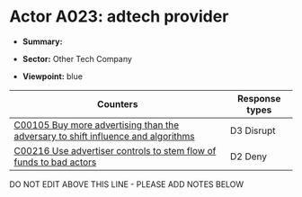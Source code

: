 # Actor A023: adtech provider

* **Summary:** 

* **Sector:** Other Tech Company

* **Viewpoint:** blue


| Counters | Response types |
| -------- | -------------- |
| [C00105 Buy more advertising than the adversary to shift influence and algorithms](../counters/C00105.md) | D3 Disrupt |
| [C00216 Use advertiser controls to stem flow of funds to bad actors](../counters/C00216.md) | D2 Deny |


DO NOT EDIT ABOVE THIS LINE - PLEASE ADD NOTES BELOW
